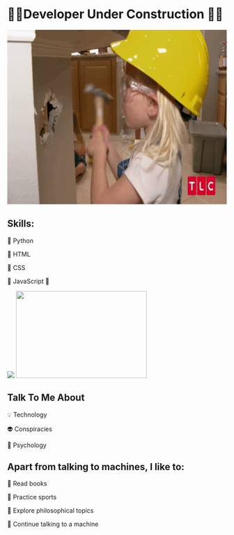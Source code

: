 # 🚧🔧Developer Under Construction 🔨🚧





<img src="https://github.com/MarcDagher/MarcDagher/blob/main/giphy.gif" width="700" height="400"/>


 

## Skills: 

📌 Python

📌 HTML 


📌 CSS


🚧 JavaScript 🚧


<img src="https://github-readme-stats.vercel.app/api/top-langs/?username=MarcDagher" height="200"/>
<img src="https://github-readme-stats.vercel.app/api?username=MarcDagher&?theme=panda_icons=true" height="200" width="300"/> 

  
## Talk To Me About


💡 Technology


👽 Conspiracies


🧠 Psychology

## Apart from talking to machines, I like to:


📜 Read books


🏃 Practice sports


🔬 Explore philosophical topics


🚨 Continue talking to a machine
